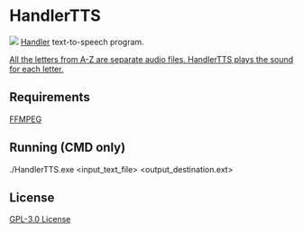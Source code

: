 ﻿# HandlerTTS
![](https://encrypted-tbn0.gstatic.com/images?q=tbn:ANd9GcQ_cL3lRumQ9s2NjKNuPqdGunOig_cnKs-LlA&s)
[Handler](https://crueltysquad.fandom.com/wiki/The_Handler) text-to-speech program.

[All the letters from A-Z are separate audio files. HandlerTTS plays the sound for each letter.](https://www.reddit.com/r/CrueltySquad/comments/14yqwfj/comment/jruz7mc/?utm_source=share&utm_medium=web3x&utm_name=web3xcss&utm_term=1&utm_content=share_button)

## Requirements
[FFMPEG](https://www.ffmpeg.org/)

## Running (CMD only)
./HandlerTTS.exe <input_text_file> <output_destination.ext>

## License
[GPL-3.0 License](LICENSE)
